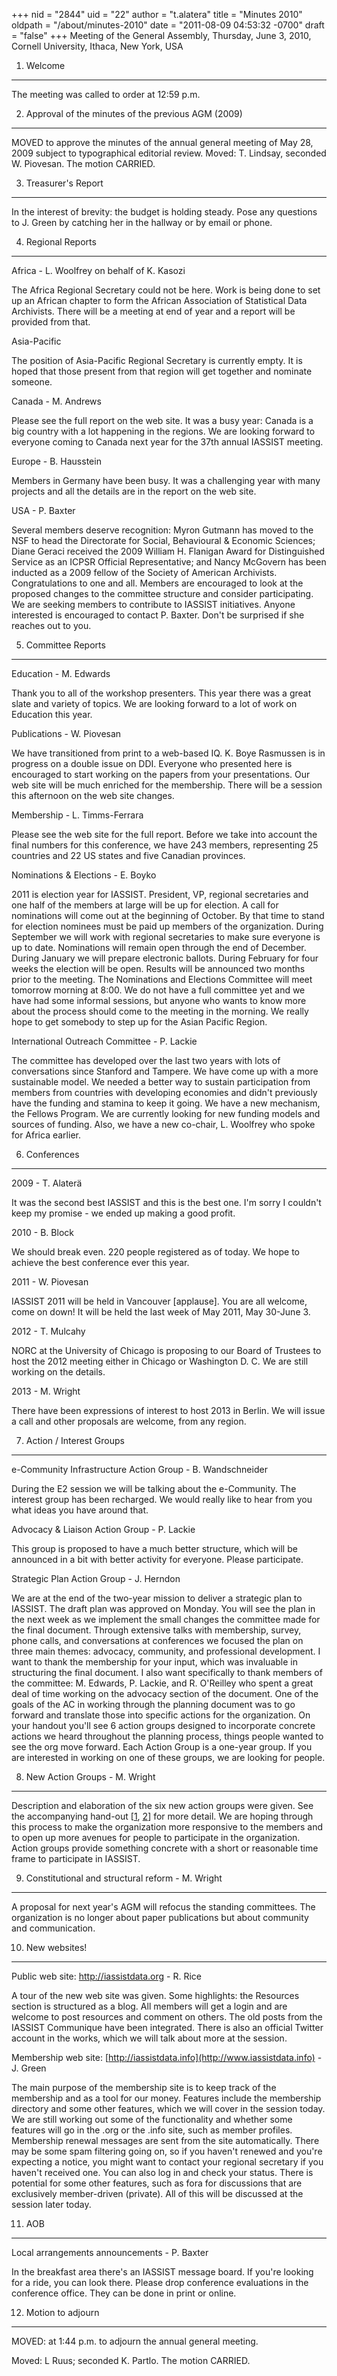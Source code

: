 +++
nid = "2844"
uid = "22"
author = "t.alatera"
title = "Minutes 2010"
oldpath = "/about/minutes-2010"
date = "2011-08-09 04:53:32 -0700"
draft = "false"
+++
Meeting of the General Assembly, Thursday, June 3, 2010, Cornell
University, Ithaca, New York, USA

1. Welcome
----------

The meeting was called to order at 12:59 p.m.

2. Approval of the minutes of the previous AGM (2009)
-----------------------------------------------------

MOVED to approve the minutes of the annual general meeting of May 28,
2009 subject to typographical editorial review.
Moved: T. Lindsay, seconded W. Piovesan. The motion CARRIED.

3. Treasurer's Report
----------------------

In the interest of brevity: the budget is holding steady. Pose any
questions to J. Green by catching her in the hallway or by email or
phone.

4. Regional Reports
-------------------

Africa - L. Woolfrey on behalf of K. Kasozi

The Africa Regional Secretary could not be here. Work is being done to
set up an African chapter to form the African Association of Statistical
Data Archivists. There will be a meeting at end of year and a report
will be provided from that.

Asia-Pacific

The position of Asia-Pacific Regional Secretary is currently empty. It
is hoped that those present from that region will get together and
nominate someone.

Canada - M. Andrews

Please see the full report on the web site. It was a busy year: Canada
is a big country with a lot happening in the regions. We are looking
forward to everyone coming to Canada next year for the 37th annual
IASSIST meeting.

Europe - B. Hausstein

Members in Germany have been busy. It was a challenging year with many
projects and all the details are in the report on the web site.

USA - P. Baxter

Several members deserve recognition: Myron Gutmann has moved to the NSF
to head the Directorate for Social, Behavioural & Economic Sciences;
Diane Geraci received the 2009 William H. Flanigan Award for
Distinguished Service as an ICPSR Official Representative; and Nancy
McGovern has been inducted as a 2009 fellow of the Society of American
Archivists. Congratulations to one and all. Members are encouraged to
look at the proposed changes to the committee structure and consider
participating. We are seeking members to contribute to IASSIST
initiatives. Anyone interested is encouraged to contact P. Baxter.
Don't be surprised if she reaches out to you.

5. Committee Reports
--------------------

Education - M. Edwards

Thank you to all of the workshop presenters. This year there was a great
slate and variety of topics. We are looking forward to a lot of work on
Education this year.

Publications - W. Piovesan

We have transitioned from print to a web-based IQ. K. Boye Rasmussen is
in progress on a double issue on DDI. Everyone who presented here is
encouraged to start working on the papers from your presentations. Our
web site will be much enriched for the membership. There will be a
session this afternoon on the web site changes.

Membership - L. Timms-Ferrara

Please see the web site for the full report. Before we take into account
the final numbers for this conference, we have 243 members, representing
25 countries and 22 US states and five Canadian provinces.

Nominations & Elections - E. Boyko

2011 is election year for IASSIST. President, VP, regional secretaries
and one half of the members at large will be up for election. A call for
nominations will come out at the beginning of October. By that time to
stand for election nominees must be paid up members of the organization.
During September we will work with regional secretaries to make sure
everyone is up to date. Nominations will remain open through the end of
December. During January we will prepare electronic ballots. During
February for four weeks the election will be open. Results will be
announced two months prior to the meeting. The Nominations and Elections
Committee will meet tomorrow morning at 8:00. We do not have a full
committee yet and we have had some informal sessions, but anyone who
wants to know more about the process should come to the meeting in the
morning. We really hope to get somebody to step up for the Asian Pacific
Region.

International Outreach Committee - P. Lackie

The committee has developed over the last two years with lots of
conversations since Stanford and Tampere. We have come up with a more
sustainable model. We needed a better way to sustain participation from
members from countries with developing economies and didn't previously
have the funding and stamina to keep it going. We have a new mechanism,
the Fellows Program. We are currently looking for new funding models and
sources of funding. Also, we have a new co-chair, L. Woolfrey who spoke
for Africa earlier.

6. Conferences
--------------

2009 - T. Alaterä

It was the second best IASSIST and this is the best one. I'm sorry I
couldn't keep my promise - we ended up making a good profit.

2010 - B. Block

We should break even. 220 people registered as of today. We hope to
achieve the best conference ever this year.

2011 - W. Piovesan

IASSIST 2011 will be held in Vancouver [applause]. You are all
welcome, come on down! It will be held the last week of May 2011, May
30-June 3.

2012 - T. Mulcahy

NORC at the University of Chicago is proposing to our Board of Trustees
to host the 2012 meeting either in Chicago or Washington D. C. We are
still working on the details.

2013 - M. Wright

There have been expressions of interest to host 2013 in Berlin. We will
issue a call and other proposals are welcome, from any region.

7. Action / Interest Groups
---------------------------

e-Community Infrastructure Action Group - B. Wandschneider

During the E2 session we will be talking about the e-Community. The
interest group has been recharged. We would really like to hear from you
what ideas you have around that.

Advocacy & Liaison Action Group - P. Lackie

This group is proposed to have a much better structure, which will be
announced in a bit with better activity for everyone. Please
participate.

Strategic Plan Action Group - J. Herndon

We are at the end of the two-year mission to deliver a strategic plan to
IASSIST. The draft plan was approved on Monday. You will see the plan in
the next week as we implement the small changes the committee made for
the final document. Through extensive talks with membership, survey,
phone calls, and conversations at conferences we focused the plan on
three main themes: advocacy, community, and professional development. I
want to thank the membership for your input, which was invaluable in
structuring the final document. I also want specifically to thank
members of the committee: M. Edwards, P. Lackie, and R. O'Reilley who
spent a great deal of time working on the advocacy section of the
document. One of the goals of the AC in working through the planning
document was to go forward and translate those into specific actions for
the organization. On your handout you'll see 6 action groups designed
to incorporate concrete actions we heard throughout the planning
process, things people wanted to see the org move forward. Each Action
Group is a one-year group. If you are interested in working on one of
these groups, we are looking for people.

8. New Action Groups - M. Wright
--------------------------------

Description and elaboration of the six new action groups were given. See
the accompanying hand-out
[[1](http://iassistdata.org/files/about/action_groups_2010_handout_pg1.pdf),
[2](http://iassistdata.org/files/about/action_groups_2010_handout_pg2-7.pdf)]
for more detail. We are hoping through this process to make the
organization more responsive to the members and to open up more avenues
for people to participate in the organization. Action groups provide
something concrete with a short or reasonable time frame to participate
in IASSIST.

9. Constitutional and structural reform - M. Wright
---------------------------------------------------

A proposal for next year's AGM will refocus the standing committees.
The organization is no longer about paper publications but about
community and communication.

10. New websites!
-----------------

Public web site: <http://iassistdata.org> - R. Rice

A tour of the new web site was given. Some highlights: the Resources
section is structured as a blog. All members will get a login and are
welcome to post resources and comment on others. The old posts from the
IASSIST Communique have been integrated. There is also an official
Twitter account in the works, which we will talk about more at the
session.

Membership web site:
[http://iassistdata.info](http://www.iassistdata.info) - J. Green

The main purpose of the membership site is to keep track of the
membership and as a tool for our money. Features include the membership
directory and some other features, which we will cover in the session
today. We are still working out some of the functionality and whether
some features will go in the .org or the .info site, such as member
profiles. Membership renewal messages are sent from the site
automatically. There may be some spam filtering going on, so if you
haven't renewed and you're expecting a notice, you might want to
contact your regional secretary if you haven't received one. You can
also log in and check your status. There is potential for some other
features, such as fora for discussions that are exclusively
member-driven (private). All of this will be discussed at the session
later today.

11. AOB
-------

Local arrangements announcements - P. Baxter

In the breakfast area there's an IASSIST message board. If you're
looking for a ride, you can look there. Please drop conference
evaluations in the conference office. They can be done in print or
online.

12. Motion to adjourn
---------------------

MOVED: at 1:44 p.m. to adjourn the annual general meeting.

Moved: L Ruus; seconded K. Partlo. The motion CARRIED.

